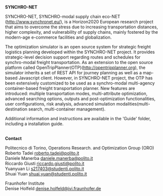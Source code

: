 <b>SYNCHRO-NET</b>

SYNCHRO-NET, SYNCHRO-modal supply chain eco-NET (http://www.synchronet.eu/), is a Horizon2020
European research project that aims to overcome the stress due to increasing transportation distances, higher
complexity, and vulnerability of supply chains, mainly fostered by the modern-age e-commerce facilities and
globalization.

The optimization simulator is an open source system for strategic freight logistics planning developed within the SYNCHRO-NET project. It provides strategic-level decision support regarding routes and schedules for synchro-modal freight transportation. As an extension to the open source platform called OpenTripPlanner(OTP)(http://opentripplanner.org), the simulator inherits a set of REST API for journey planning as well as a map-based Javascript client. However, in SYNCHRO-NET project, the OTP has been extensively customized to be used as a synchro-modal multi-agency container-based freight transportation planner. New features are introduced: multiple transportation modes, multi-attribute optimization, advanced searching options, outputs and post-optimization functionalities, user configurations, risk analysis, advanced simulation modalities(multi-destination search, multi-container management). 

Additional information and instructions are available in the 'Guide' folder, including a installation guide.




</br>
<b>Contact</b>

Politecnico di Torino, Operations Research. and Optimization Group (ORO)</br>
Roberto Tadei <roberto.tadei@polito.it></br>
Daniele Manerba <daniele.manerba@polito.it></br>
Riccardo Giusti <riccardo.giusti@polito.it></br>
Yuanyuan Li <s217403@studenti.polito.it></br>
Shuai Yuan <shuai.yuan@studenti.polito.it></br>

Fraunhofer Institute</br>
Denise Holfeld <denise.holfeld@ivi.fraunhofer.de></br>
